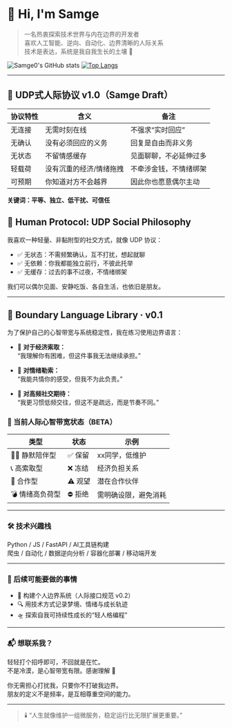 # 👋 Hi, I'm Samge

> 一名热衷探索技术世界与内在边界的开发者  
> 喜欢人工智能、逆向、自动化、边界清晰的人际关系  
> 技术是表达，系统是我自我生长的土壤 🌱  

![Samge0's GitHub stats](https://github-readme-stats.vercel.app/api?username=Samge0&show_icons=true&theme=tokyonight)
[![Top Langs](https://github-readme-stats.vercel.app/api/top-langs/?username=Samge0&layout=compact)](https://github.com/Samge0/github-readme-stats)

---

## 🧠 UDP式人际协议 v1.0（Samge Draft）

| 协议特性   | 含义                   | 备注                         |
|------------|------------------------|------------------------------|
| 无连接     | 无需时刻在线           | 不强求“实时回应”             |
| 无确认     | 没有必须回应的义务     | 回复是自由而非义务           |
| 无状态     | 不留情感缓存           | 见面聊聊，不必延伸过多        |
| 轻载荷     | 没有沉重的经济/情绪拖拽| 不牵涉金钱，不情绪绑架        |
| 可预期     | 你知道对方不会越界     | 因此你也愿意偶尔主动          |

**关键词：平等、独立、低干扰、可信任**

## 🧭 Human Protocol: UDP Social Philosophy

我喜欢一种轻量、非黏附型的社交方式，就像 UDP 协议：

- ✅ 无状态：不需频繁确认，互不打扰，想起就聊
- ✅ 无依赖：你我都能独立前行，不彼此托举
- ✅ 无缓存：过去的事不过夜，不情绪绑架

我们可以偶尔见面、安静吃饭、各自生活，也依旧是朋友。

---

## 🔐 Boundary Language Library · v0.1

为了保护自己的心智带宽与系统稳定性，我在练习使用边界语言：

- 📌 **对于经济索取：**  
  “我理解你有困难，但这件事我无法继续承担。”

- 📌 **对情绪勒索：**  
  “我能共情你的感受，但我不为此负责。”

- 📌 **对高频社交期待：**  
  “我更习惯低频交往，但这不是疏远，而是节奏不同。”

### 📡 当前人际心智带宽状态（BETA）

| 类型             | 状态   | 示例                   |
|------------------|--------|------------------------|
| 🧍‍♂️ 静默陪伴型   | ✅ 保留 | xx同学，低维护       |
| 📞 高索取型       | ❌ 冻结 | 经济负担关系       |
| 🤝 合作型         | ⚠️ 观望 | 潜在合作伙伴     |
| 💣 情绪高负荷型   | ⛔ 拒绝 | 需明确设限，避免消耗   |

---

### 🛠️ 技术兴趣栈

Python / JS / FastAPI / AI工具链构建  
爬虫 / 自动化 / 数据逆向分析 / 容器化部署 / 移动端开发

---

### 🧳 后续可能要做的事情

- 🎯 构建个人边界系统（人际接口规范 v0.2）
- 🔍 用技术方式记录梦境、情绪与成长轨迹
- 🛸 探索自我可持续性成长的“轻人格编程”

---

### 📬 想联系我？

轻轻打个招呼即可，不回就是在忙。  
不是冷漠，是心智带宽有限。感谢理解 🙏

你无需担心打扰我，只要你不打破我边界。  
朋友的定义不是频率，是互相尊重空间的能力。

---

> 🕯️ “人生就像维护一组微服务，稳定运行比无限扩展更重要。”
